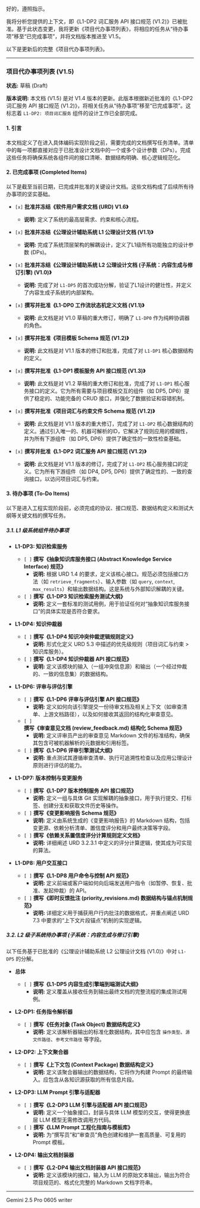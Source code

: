 好的，遵照指示。

我将分析您提供的上下文，即《L1-DP2 词汇服务 API 接口规范 (V1.2)》已被批准。基于此状态变更，我将更新《项目代办事项列表》，将相应的任务从“待办事项”移至“已完成事项”，并将文档版本推进至 V1.5。

以下是更新后的完整《项目代办事项列表》。

---

### **项目代办事项列表 (V1.5)**

**状态:** 草稿 (Draft)

**版本说明:** 本文档 (V1.5) 是对 V1.4 版本的更新。此版本根据新近批准的《L1-DP2 词汇服务 API 接口规范 (V1.2)》，将相关任务从“待办事项”移至“已完成事项”。这标志着 `L1-DP2: 项目词汇服务` 组件的设计工作已全部完成。

#### **1. 引言**

本文档定义了在进入具体编码实现阶段之前，需要完成的文档撰写任务清单。清单中的每一项都直接对应于已批准设计文档中的一个或多个设计参数（DPs）。完成这些任务将确保系统各组件间的接口清晰、数据结构明确、核心逻辑规范化。

#### **2. 已完成事项 (Completed Items)**

以下是截至当前日期，已完成并批准的关键设计文档。这些文档构成了后续所有待办事项的坚实基础。

*   `[x]` **批准并冻结《软件用户需求文档 (URD) V1.6》**
    *   **说明:** 定义了系统的最高层需求、约束和核心流程。

*   `[x]` **批准并冻结《公理设计辅助系统 L1 公理设计文档 (V1.1)》**
    *   **说明:** 完成了系统顶层架构的解耦设计，定义了L1级所有功能独立的设计参数 (DPs)。

*   `[x]` **批准并冻结《公理设计辅助系统 L2 公理设计文档 (子系统：内容生成与修订引擎) (V1.0)》**
    *   **说明:** 完成了对 `L1-DP5` 的首次成功分解，验证了L1设计的健壮性，并定义了内容生成子系统的内部架构。

*   `[x]` **撰写并批准《L1-DP0 工作流状态机定义文档 (V1.1)》**
    *   **说明:** 此文档是对 V1.0 草稿的重大修订，明确了 `L1-DP0` 作为纯粹协调器的角色。

*   `[x]` **撰写并批准《项目模板 Schema 规范 (V1.2)》**
    *   **说明:** 此文档是对 V1.1 版本的修订和批准，完成了对 `L1-DP1` 核心数据结构的定义。

*   `[x]` **撰写并批准《L1-DP1 模板服务 API 接口规范 (V1.3)》**
    *   **说明:** 此文档是对 V1.2 草稿的重大修订和批准，完成了对 `L1-DP1` 核心服务接口的定义。它为所有需要与项目模板交互的组件（如 DP5, DP6）提供了稳定的、功能完备的 CRUD 接口，并强化了数据验证和容错机制。

*   `[x]` **撰写并批准《项目词汇与约束文件 Schema 规范 (V1.2)》**
    *   **说明:** 此文档是对 V1.1 版本的重大修订，完成了对 `L1-DP2` 核心数据结构的定义。通过引入唯一的、机器可解析的ID，它解决了规则应用的模糊性，并为所有下游组件（如 DP5, DP6）提供了确定性的一致性检查基础。

*   `[x]` **撰写并批准《L1-DP2 词汇服务 API 接口规范 (V1.2)》**
    *   **说明:** 此文档是对 V1.1 版本的修订，完成了对 `L1-DP2` 核心服务接口的定义。它为所有下游组件（如 DP4, DP5, DP6）提供了确定性的、一致的查询接口，以访问项目词汇与约束。

#### **3. 待办事项 (To-Do Items)**

以下是进入工程实现阶段前，必须完成的协议、接口规范、数据结构定义和测试大纲等关键文档的撰写任务。

##### **3.1. L1 级系统组件待办事项**

*   **L1-DP3: 知识检索服务**
    *   `[ ]` **撰写《抽象知识库服务接口 (Abstract Knowledge Service Interface) 规范》**
        *   **说明:** 根据 URD 1.4 的要求，定义该核心接口。规范必须包括接口方法（如 `retrieve_fragments`）、输入参数（如 `query`, `context`, `max_results`）和输出数据结构。这是系统与外部知识解耦的关键。
    *   `[ ]` **撰写《L1-DP3 知识检索服务测试大纲》**
        *   **说明:** 定义一套标准的测试用例，用于验证任何对“抽象知识库服务接口”的具体实现是否符合要求。

*   **L1-DP4: 知识仲裁器**
    *   `[ ]` **撰写《L1-DP4 知识冲突仲裁逻辑规则定义》**
        *   **说明:** 形式化定义 URD 5.3 中描述的优先级规则（项目词汇与约束 > 知识库服务）。
    *   `[ ]` **撰写《L1-DP4 知识仲裁器 API 接口规范》**
        *   **说明:** 定义该模块的输入（一组冲突信息源）和输出（一个经过仲裁的、一致的信息集）的数据结构。

*   **L1-DP6: 评审与评估引擎**
    *   `[ ]` **撰写《L1-DP6 评审与评估引擎 API 接口规范》**
        *   **说明:** 定义如何向该引擎提交一份待审文档及相关上下文（如审查清单、上游文档路径），以及如何接收其返回的结构化审查意见。
    *   `[ ]` **撰写《审查意见文档 (review_feedback.md) 结构化 Schema 规范》**
        *   **说明:** 定义评审员产出的审查意见 Markdown 文件的标准结构，确保其包含可被机器解析的元数据和引用标签。
    *   `[ ]` **撰写《L1-DP6 评审引擎测试大纲》**
        *   **说明:** 重点测试其遵循审查清单、执行可追溯性检查以及应用公理设计原则进行评估的能力。

*   **L1-DP7: 版本控制与变更服务**
    *   `[ ]` **撰写《L1-DP7 版本控制服务 API 接口规范》**
        *   **说明:** 定义一组与具体 Git 实现解耦的抽象接口，用于执行提交、打标签、创建分支和获取文件历史等操作。
    *   `[ ]` **撰写《变更影响报告 Schema 规范》**
        *   **说明:** 定义由系统生成的《变更影响报告》的 Markdown 结构，包括变更源、依赖分析清单、置信度评分和用户最终决策等字段。
    *   `[ ]` **撰写《依赖关系置信度评分计算规则定义文档》**
        *   **说明:** 详细阐述 URD 3.2.3.1 中定义的评分计算逻辑，使其成为可实现的算法。

*   **L1-DP8: 用户交互接口**
    *   `[ ]` **撰写《L1-DP8 用户命令与控制 API 规范》**
        *   **说明:** 定义前端或客户端如何向后端发送用户指令（如暂停、恢复、批准、发起仲裁）的 API。
    *   `[ ]` **撰写《即时反馈批注 (priority_revisions.md) 数据结构与锚点机制规范》**
        *   **说明:** 详细定义用于捕获用户行内批注的数据格式，并重点阐述 URD 7.3 中要求的“上下文片段锚点”机制的实现逻辑。

##### **3.2. L2 级子系统待办事项 (子系统：内容生成与修订引擎)**

以下任务基于已批准的《公理设计辅助系统 L2 公理设计文档 (V1.0)》中对 `L1-DP5` 的分解。

*   **总体**
    *   `[ ]` **撰写《L1-DP5 内容生成引擎端到端测试大纲》**
        *   **说明:** 定义覆盖从接收任务到输出最终文档的完整流程的集成测试用例。

*   **L2-DP1: 任务指令解析器**
    *   `[ ]` **撰写《任务对象 (Task Object) 数据结构定义》**
        *   **说明:** 定义该解析器输出的标准化数据结构，其中应包含 `操作类型`、`源文件路径`、`参考文件路径` 等字段。

*   **L2-DP2: 上下文聚合器**
    *   `[ ]` **撰写《上下文包 (Context Package) 数据结构定义》**
        *   **说明:** 定义该聚合器输出的数据结构，它将作为构建 Prompt 的最终输入。应包含从各知识源获取的所有信息片段。

*   **L2-DP3: LLM Prompt 引擎与适配器**
    *   `[ ]` **撰写《L2-DP3 LLM 引擎与适配器 API 接口规范》**
        *   **说明:** 定义一个抽象接口，封装与具体 LLM 模型的交互，使得更换底层 LLM 模型无需修改调用方代码。
    *   `[ ]` **撰写《LLM Prompt 工程化指南与模板库》**
        *   **说明:** 为“撰写员”和“审查员”角色创建和维护一套高质量、可复用的 Prompt 模板。

*   **L2-DP4: 输出文档封装器**
    *   `[ ]` **撰写《L2-DP4 输出文档封装器 API 接口规范》**
        *   **说明:** 定义该模块的接口，输入为 LLM 的原始文本输出，输出为符合项目规范的、格式化完整的 Markdown 文档字符串。

---
Gemini 2.5 Pro 0605 writer